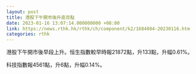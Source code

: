 ```yaml
---
layout: post
title: 港股下午開市後升逾百點
date: 2023-01-16 13:07:14.000000000 +08:00
link: https://news.rthk.hk/rthk/ch/component/k2/1684084-20230116.htm
categories: rthk
---
```


港股下午開市後早段上升。恒生指數較早時報21872點，升133點，升幅0.61%。

科技指數報4561點，升6點，升幅0.14%。
